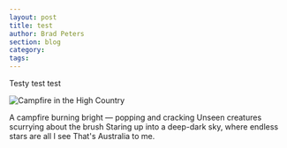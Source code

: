 ```yaml
---
layout: post
title: test
author: Brad Peters
section: blog
category: 
tags: 
---
```

Testy test test

![Campfire in the High Country](https://farm2.staticflickr.com/1484/24575820986_19d25165be_z_d.jpg)

A campfire burning bright — popping and cracking
Unseen creatures scurrying about the brush
Staring up into a deep-dark sky, where endless stars are all I see
That's Australia to me.